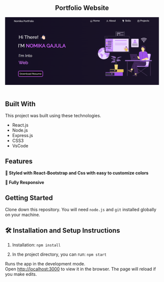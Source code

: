 <h2 align="center">
  Portfolio Website<br/>
</h2>
<a href="https://nomikagajula.netlify.app/"></a>
<div align="center">
   <img alt="Demo" src="./preview/HomeView.png" />
</div>

<br/>


## Built With

This project was built using these technologies.

- React.js
- Node.js
- Express.js
- CSS3
- VsCode


## Features

**🎨 Styled with React-Bootstrap and Css with easy to customize colors**

**📱 Fully Responsive**

## Getting Started

Clone down this repository. You will need `node.js` and `git` installed globally on your machine.

## 🛠 Installation and Setup Instructions

1. Installation: `npm install`

2. In the project directory, you can run: `npm start`

Runs the app in the development mode.\
Open [http://localhost:3000](http://localhost:3000) to view it in the browser.
The page will reload if you make edits.


